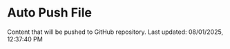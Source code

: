 # Auto Push File

Content that will be pushed to GitHub repository.
Last updated: 08/01/2025, 12:37:40 PM